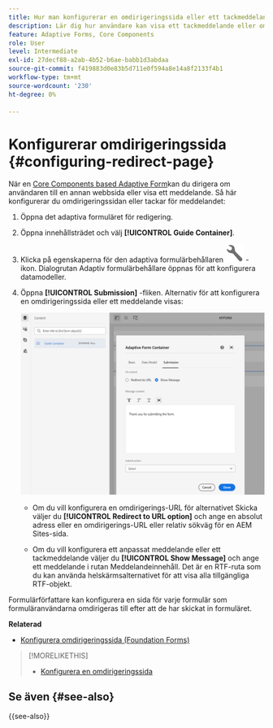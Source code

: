 ```yaml
---
title: Hur man konfigurerar en omdirigeringssida eller ett tackmeddelande?
description: Lär dig hur användare kan visa ett tackmeddelande eller omdirigeras till en webbsida som formulärförfattare kan konfigurera när de skapar formuläret.
feature: Adaptive Forms, Core Components
role: User
level: Intermediate
exl-id: 27decf88-a2ab-4b52-b6ae-babb1d3abdaa
source-git-commit: f419883d0e83b5d711e0f594a8e14a8f2133f4b1
workflow-type: tm+mt
source-wordcount: '230'
ht-degree: 0%

---
```


# Konfigurerar omdirigeringssida {#configuring-redirect-page}

När en [Core Components based Adaptive Form](creating-adaptive-form-core-components.md)kan du dirigera om användaren till en annan webbsida eller visa ett meddelande. Så här konfigurerar du omdirigeringssidan eller tackar för meddelandet:

1. Öppna det adaptiva formuläret för redigering.
1. Öppna innehållsträdet och välj **[!UICONTROL Guide Container]**.
1. Klicka på egenskaperna för den adaptiva formulärbehållaren ![Egenskaper för adaptiv formulärbehållare](/help/forms/assets/configure-icon.svg) -ikon. Dialogrutan Adaptiv formulärbehållare öppnas för att konfigurera datamodeller.
1. Öppna **[!UICONTROL Submission]** -fliken. Alternativ för att konfigurera en omdirigeringssida eller ett meddelande visas:

   ![Dialogrutan Skicka med Guide Container för att konfigurera en omdirigeringssida eller ett meddelande](/help/forms/assets/adaptive-forms-core-components-redirect-page-or-thank-you-message.png)

   * Om du vill konfigurera en omdirigerings-URL för alternativet Skicka väljer du **[!UICONTROL Redirect to URL option]** och ange en absolut adress eller en omdirigerings-URL eller relativ sökväg för en AEM Sites-sida.

   * Om du vill konfigurera ett anpassat meddelande eller ett tackmeddelande väljer du **[!UICONTROL Show Message]** och ange ett meddelande i rutan Meddelandeinnehåll. Det är en RTF-ruta som du kan använda helskärmsalternativet för att visa alla tillgängliga RTF-objekt.

Formulärförfattare kan konfigurera en sida för varje formulär som formuläranvändarna omdirigeras till efter att de har skickat in formuläret.

**Relaterad**

* [Konfigurera omdirigeringssida (Foundation Forms)](configuring-redirect-page.md)

>[!MORELIKETHIS]
>
>* [Konfigurera en omdirigeringssida](/help/forms/configuring-redirect-page.md)

## Se även {#see-also}

{{see-also}}